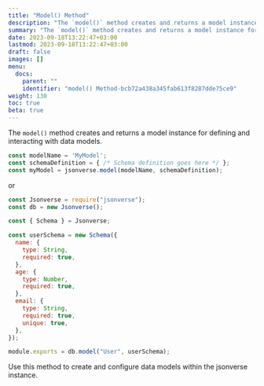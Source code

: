 ```yaml
---
title: "Model() Method"
description: "The `model()` method creates and returns a model instance for defining and interacting with data models."
summary: "The `model()` method creates and returns a model instance for defining and interacting with data models."
date: 2023-09-18T13:22:47+03:00
lastmod: 2023-09-18T13:22:47+03:00
draft: false
images: []
menu:
  docs:
    parent: ""
    identifier: "model() Method-bcb72a438a345fab613f8287dde75ce9"
weight: 130
toc: true
beta: true
---
```


The `model()` method creates and returns a model instance for defining and interacting with data models.

```javascript
const modelName = 'MyModel';
const schemaDefinition = { /* Schema definition goes here */ };
const myModel = jsonverse.model(modelName, schemaDefinition);
```
or
```javascript
const Jsonverse = require("jsonverse");
const db = new Jsonverse();

const { Schema } = Jsonverse;

const userSchema = new Schema({
  name: {
    type: String,
    required: true,
  },
  age: {
    type: Number,
    required: true,
  },
  email: {
    type: String,
    required: true,
    unique: true,
  },
});

module.exports = db.model("User", userSchema);
```

Use this method to create and configure data models within the jsonverse instance.
